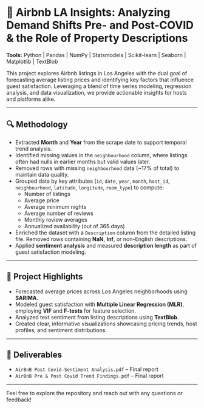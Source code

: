 
# 🏡 Airbnb LA Insights: Analyzing Demand Shifts Pre- and Post-COVID & the Role of Property Descriptions 
**Tools:** Python | Pandas | NumPy | Statsmodels | Scikit-learn | Seaborn | Matplotlib | TextBlob

This project explores Airbnb listings in Los Angeles with the dual goal of forecasting average listing prices and identifying key factors that influence guest satisfaction. Leveraging a blend of time series modeling, regression analysis, and data visualization, we provide actionable insights for hosts and platforms alike.

---

## 🔍 Methodology

- Extracted **Month** and **Year** from the scrape date to support temporal trend analysis.
- Identified missing values in the `neighbourhood` column, where listings often had nulls in earlier months but valid values later.
- Removed rows with missing `neighbourhood` data (~17% of total) to maintain data quality.
- Grouped data by key attributes (`id`, `date`, `year`, `month`, `host_id`, `neighbourhood`, `latitude`, `longitude`, `room_type`) to compute:
  - Number of listings  
  - Average price  
  - Average minimum nights  
  - Average number of reviews  
  - Monthly review averages  
  - Annualized availability (out of 365 days)
- Enriched the dataset with a `Description` column from the detailed listing file. Removed rows containing **NaN**, **Inf**, or non-English descriptions.
- Applied **sentiment analysis** and measured **description length** as part of guest satisfaction modeling.

---

## 📌 Project Highlights

- Forecasted average prices across Los Angeles neighborhoods using **SARIMA**.
- Modeled guest satisfaction with **Multiple Linear Regression (MLR)**, employing **VIF** and **F-tests** for feature selection.
- Analyzed text sentiment from listing descriptions using **TextBlob**.
- Created clear, informative visualizations showcasing pricing trends, host profiles, and sentiment distributions.

---

## 📁 Deliverables

- `AirBnB Post Covid-Sentiment Analysis.pdf` – Final report  
- `AirBnB Pre & Post Covid Trend Findings.pdf` – Final report   

---

Feel free to explore the repository and reach out with any questions or feedback!
